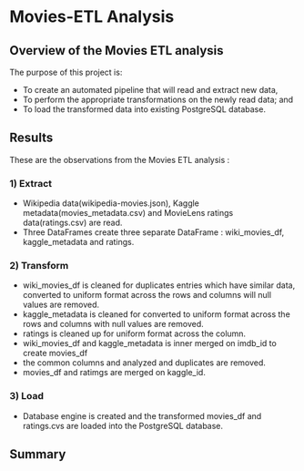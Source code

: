 # Movies-ETL Analysis

## Overview of the Movies ETL analysis

The purpose of this project is:
* To create an automated pipeline that will read and extract new data,
* To perform the appropriate transformations on the newly read data; and
* To load the transformed data into existing PostgreSQL database.
	
## Results

These are the observations from the Movies ETL analysis :
### 1) Extract
* Wikipedia data(wikipedia-movies.json), Kaggle metadata(movies_metadata.csv) and MovieLens ratings data(ratings.csv) are read.
* Three DataFrames create three separate DataFrame : wiki_movies_df, kaggle_metadata and ratings.

### 2) Transform
* wiki_movies_df is cleaned for duplicates entries which have similar data, converted to uniform format across the rows and columns will null values are removed.
* kaggle_metadata is cleaned for converted to uniform format across the rows and columns with null values are removed.
* ratings is cleaned up for uniform format across the column.
* wiki_movies_df and kaggle_metadata is inner merged on imdb_id to create movies_df
* the common columns and analyzed and duplicates are removed.
* movies_df and ratimgs are merged on kaggle_id.

### 3) Load
* Database engine is created and the transformed movies_df and ratings.cvs are loaded into the PostgreSQL database.

## Summary

